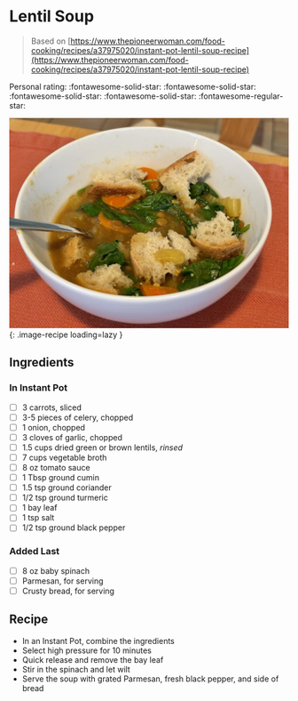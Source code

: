 # Lentil Soup

> Based on [https://www.thepioneerwoman.com/food-cooking/recipes/a37975020/instant-pot-lentil-soup-recipe](https://www.thepioneerwoman.com/food-cooking/recipes/a37975020/instant-pot-lentil-soup-recipe)

<!-- {cts} rating=4; (User can specify rating on scale of 1-5) -->

Personal rating: :fontawesome-solid-star: :fontawesome-solid-star: :fontawesome-solid-star: :fontawesome-solid-star: :fontawesome-regular-star:

<!-- {cte} -->

<!-- {cts} name_image=lentil_soup.jpeg; (User can specify image name) -->

![lentil_soup.jpeg](./lentil_soup.jpeg){: .image-recipe loading=lazy }

<!-- {cte} -->

## Ingredients

### In Instant Pot

- [ ] 3 carrots, sliced
- [ ] 3-5 pieces of celery, chopped
- [ ] 1 onion, chopped
- [ ] 3 cloves of garlic, chopped
- [ ] 1.5 cups dried green or brown lentils, *rinsed*
- [ ] 7 cups vegetable broth
- [ ] 8 oz tomato sauce
- [ ] 1 Tbsp ground cumin
- [ ] 1.5 tsp ground coriander
- [ ] 1/2 tsp ground turmeric
- [ ] 1 bay leaf
- [ ] 1 tsp salt
- [ ] 1/2 tsp ground black pepper

### Added Last

- [ ] 8 oz baby spinach
- [ ] Parmesan, for serving
- [ ] Crusty bread, for serving

## Recipe

- In an Instant Pot, combine the ingredients
- Select high pressure for 10 minutes
- Quick release and remove the bay leaf
- Stir in the spinach and let wilt
- Serve the soup with grated Parmesan, fresh black pepper, and side of bread
